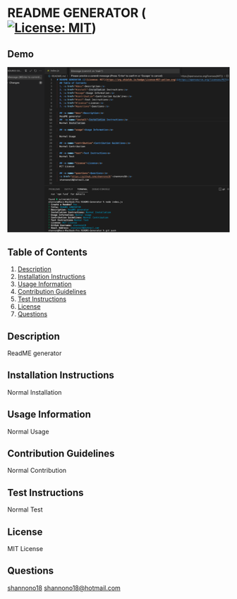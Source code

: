 # README GENERATOR ([![License: MIT](https://img.shields.io/badge/License-MIT-yellow.svg)](https://opensource.org/licenses/MIT))
  
## Demo
<img src="README_Screenshot.png" alt="Demo">

  ## Table of Contents
  1. <a href="#desc">Description</a>
  2. <a href="#install">Installation Instructions</a>
  3. <a href="#usage">Usage Information</a>
  4. <a href="#contribution">Contribution Guidelines</a>
  5. <a href="#test">Test Instructions</a>
  6. <a href="#license">License</a>
  7. <a href="#questions">Questions</a>
 
  ## <a name="desc">Description</a>
  ReadME generator
  ##  <a name="install">Installation Instructions</a>
  Normal Installation
  
  ## <a name="usage">Usage Information</a>
  
  Normal Usage
  
  ## <a name="contribution">Contribution Guidelines</a>
  Normal Contribution
  
  ## <a name="test">Test Instructions<a>
  Normal Test
  
  ## <a name="license">License</a>
  MIT License
  
  ## <a name="questions">Questions</a>
  <a href='https://github.com/shannono18'>shannono18</a>
  shannono18@hotmail.com
  
 